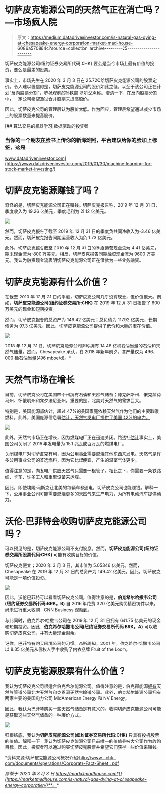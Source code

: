 # 切萨皮克能源公司的天然气正在消亡吗？—市场疯人院

> 原文：<https://medium.datadriveninvestor.com/is-natural-gas-dying-at-chesapeake-energy-corporation-market-mad-house-6086a570864c?source=collection_archive---------25----------------------->

切萨皮克能源公司(纽约证券交易所代码:CHK) 要么是当今市场上最有价值的投资，要么是最差的股票。

事实上，市场先生在 2020 年 3 月 3 日在 25.72₵给切萨皮克能源公司的股票定价。令人难以置信的是，切萨皮克能源公司的股价如此之低，以至于该公司正在计划“反向股票分割”，*市场观察的*孙铁麟·基尔戈[声称](https://www.marketwatch.com/story/chesapeake-energys-very-low-stock-price-prompts-reverse-split-plans-2020-02-26)。澄清一下，在反向股票分割中，一家公司希望通过合并股票来提高股价。

因此，切萨皮克公司的管理层认为股价太低。作为回应，管理层希望通过减少市场上的股票数量来提高股价。

[](https://www.datadriveninvestor.com/2019/01/30/machine-learning-for-stock-market-investing/) [## 算法交易的机器学习|数据驱动的投资者

### 当你的一个朋友在脸书上传你的新海滩照，平台建议给你的脸加上标签，这是…

www.datadriveninvestor.com](https://www.datadriveninvestor.com/2019/01/30/machine-learning-for-stock-market-investing/) 

# 切萨皮克能源赚钱了吗？

奇怪的是，切萨皮克能源公司正在赚钱。切萨皮克报告称，2019 年 12 月 31 日，季度收入为 19.26 亿美元，季度毛利为 21.12 亿美元。

![](img/6df69509723f3c59a01013e985f6d2b1.png)

然而，切萨皮克报告了截至 2019 年 12 月 31 日的季度负共同净收入为-3.46 亿美元。然而，切萨皮克报告同期运营收入为负 1.73 亿美元。

此外，切萨皮克报告截至 2019 年 12 月 31 日的季度运营现金流为 4.41 亿美元，期末现金流为-800 万美元。相反，切萨皮克报告同期融资现金流为 9600 万美元。我认为融资现金流表明切萨皮克能源公司正在借款为一些业务融资。

# 切萨皮克能源有什么价值？

在截至 2019 年 12 月 31 日的季度，切萨皮克公司几乎没有现金，但价值很大。例如，**切萨皮克能源公司(纽约证券交易所:CHK)** 在 2019 年 12 月 31 日报告了 600 万美元的现金和短期投资。

然而，切萨皮克报告的总资产为 149.42 亿美元；总负债为 117.92 亿美元，长期债务为 97.3 亿美元。因此，切萨皮克能源公司提供了低价和大量的潜在价值。

![](img/a945e296d06367ff792fafa19eb8b81f.png)

2018 年 12 月 31 日，切萨皮克能源公司声称拥有 14.48 亿桶石油当量的石油和天然气储量。然而，Chesapeake 承认，在 2018 年新年前夕，其产量仅为 496，000 桶石油当量(496 mboe/d)。*

# 天然气市场在增长

目前，切萨皮克公司在美国四个州拥有石油和天然气储备；德克萨斯州、俄克拉荷马州、怀俄明州和宾夕法尼亚州。重要的是，北美对天然气的需求巨大。

特别是，美国能源部估计，超过 47%的美国家庭依赖天然气作为他们的主要取暖燃料。此外，美国能源信息署[估计，天然气发电厂提供了美国 42%的电力。](https://www.eia.gov/todayinenergy/detail.php?id=34172)

![](img/ae261cadc7a45369fbfef4e708094008.png)

此外，天然气市场正在增长，因为燃煤电厂正在迅速关闭。路透社[估计](https://www.reuters.com/article/us-usa-coal-decline-graphic/u-s-coal-fired-power-plants-closing-fast-despite-trumps-pledge-of-support-for-industry-idUSKBN1ZC15A)事实上，美国公司关闭了 2019 年发电量为 15.1 兆瓦或百万瓦的燃煤电厂。

关闭煤电厂对切萨皮克有利，因为公用事业需要燃烧其他东西来发电。天然气是许多公用事业公司的首选燃料，因为它比煤便宜，产生的温室气体更少。

值得注意的是，向发电厂供应天然气只需要一根管子。相比之下，你需要一条铁路线、卡车、许多工人和重型设备来运煤。

因此，即使埃隆·马斯克让北美的每辆车都通电，切萨皮克公司也能赚钱。解释一下，公用事业公司可能需要燃烧更多的天然气来生产电力，为所有电动汽车提供动力。

# 沃伦·巴菲特会收购切萨皮克能源公司吗？

可以预见的是，切萨皮克能源公司不支付股息。然而，**切萨皮克能源公司(纽约证券交易所股票代码:CHK)** 可能有收购目标的价值。

切萨皮克便宜；2020 年 3 月 3 日，其市值为 5.05346 亿美元。然而，Chesapeake 在 2019 年 12 月 31 日的总资产为 149.42 亿美元。因此，切萨皮克可能是一项价值投资。

![](img/dc2134325336bf1fd0187a2e39562977.png)

因此，沃伦巴菲特可以看看切萨皮克公司。值得注意的是，**伯克希尔哈撒韦公司(纽约证券交易所代码:BRK。B)** 自 2016 年花费 320 亿美元购买精密铸件以来，尚未进行重大收购，CNN Business [观察到](https://www.cnn.com/2020/01/07/investing/warren-buffett-berkshire-hathaway-acquisitions/index.html)。

与此同时，伯克希尔·哈撒韦公司在 2019 年 12 月 31 日拥有 641.75 亿美元的现金和短期投资。因此，**伯克希尔哈撒韦公司(纽约证券交易所代码:BRK。A)** 可以收购切萨皮克公司，并有大量现金剩余。

记住，巴菲特有购买困境公司的习惯。众所周知，2001 年，伯克希尔·哈撒韦公司以 8.35 亿美元从债权人手中收购了内衣品牌 Fruit of the Loom。

# 切萨皮克能源股票有什么价值？

我认为切萨皮克公司很适合伯克希尔能源公司。值得注意的是，伯克郡能源[拥有](https://www.brkenergy.com/our-businesses/)天然气管道公司北方天然气和[克恩河天然气输送公司](https://www.kernrivergas.com/)。此外，伯克希尔能源公司拥有两家主要的美国电力公司 MidAmerican Energy 和 NV Energy。

因此，我认为巴菲特购买一些天然气储备是有意义的。收购切萨皮克能源公司可能是获取这些天然气储备的一种廉价方式。

![](img/53d0cce5d979d0c07aea72f18f1453d3.png)

归根结底，我认为**切萨皮克能源公司(纽约证券交易所代码:CHK)** 只具有投机股票的价值。解释一下，我认为切萨皮克能源公司目前唯一的价值是被大公司作为收购目标。因此，投资者可以通过购买切萨皮克股票并希望它们获得一些价值来赚钱。

*资料来源:切萨皮克能源公司概况介绍:[http://www . chk . com/documents/operations/Corporate-Fact-Sheet . pdf](http://www.chk.com/documents/operations/corporate-fact-sheet.pdf)

*原载于 2020 年 3 月 3 日 https://marketmadhouse.com*[](https://marketmadhouse.com/is-natural-gas-dying-at-chesapeake-energy-corporation/)**。**
